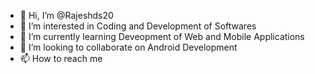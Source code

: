 - 👋 Hi, I’m @Rajeshds20
- 👀 I’m interested in Coding and Development of Softwares
- 🌱 I’m currently learning Deveopment of Web and Mobile Applications
- 💞️ I’m looking to collaborate on Android Development
- 📫 How to reach me 

<!---
Rajeshds20/Rajeshds20 is a ✨ special ✨ repository because its `README.md` (this file) appears on your GitHub profile.
You can click the Preview link to take a look at your changes.
--->
